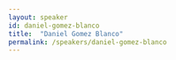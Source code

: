 ```yaml
---
layout: speaker
id: daniel-gomez-blanco
title:  "Daniel Gomez Blanco"
permalink: /speakers/daniel-gomez-blanco
---
```

